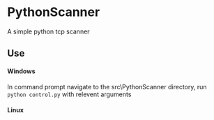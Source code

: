 # PythonScanner

A simple python tcp scanner

## Use

#### Windows

In command prompt navigate to the src\PythonScanner directory, run `python control.py` with relevent arguments

#### Linux
